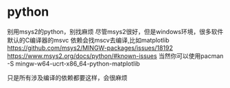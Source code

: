 # python
别用msys2的python，别找麻烦
尽管msys2很好，但是windows环境，很多软件默认的C编译器的msvc
依赖会找mscv去编译,比如matplotlib
https://github.com/msys2/MINGW-packages/issues/18192
https://www.msys2.org/docs/python/#known-issues
当然你可以使用pacman -S mingw-w64-ucrt-x86_64-python-matplotlib

只是所有涉及编译的依赖都要这样，会很麻烦
